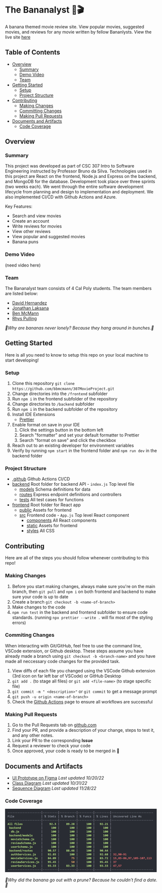 # The Bananalyst 🍌🎬

A banana themed movie review site. View popular movies, suggested movies, and reviews for any movie written by fellow Bananlysts. View the live site [here](https://white-glacier-0bbe79d1e-65.westus2.2.azurestaticapps.net/)

## Table of Contents

- [Overview](#overview)
  - [Summary](#summary)
  - [Demo Video](#demo-video)
  - [Team](#team)
- [Getting Started](#getting-started)
  - [Setup](#setup)
  - [Project Structure](#project-structure)
- [Contributing](#contributing)
  - [Making Changes](#making-changes)
  - [Committing Changes](#commiting-changes)
  - [Making Pull Requests](#making-pull-requests)
- [Documents and Artifacts](#documents-and-artifacts)
  - [Code Coverage](#code-coverage)

## Overview

### Summary

This project was developed as part of CSC 307 Intro to Software Engineering instructed by Professor Bruno da Silva. Technologies used in this project are React on the frontend, Node.js and Express on the backend, and MongoDB for the database. Development took place over three sprints (two weeks each). We went through the entire software development lifecycle from planning and design to implementation and deployment. We also implemented CI/CD with Github Actions and Azure.

Key Features:

- Search and view movies
- Create an account
- Write reviews for movies
- View other reviews
- View popular and suggested movies
- Banana puns

### Demo Video

(need video here)

### Team

The Bananalyst team consists of 4 Cal Poly students. The team members are listed below:

- [David Hernandez](https://www.linkedin.com/in/hernandez-david/)
- [Jonathan Laksana](https://www.linkedin.com/in/jlaksana/)
- [Ben McMann](https://www.linkedin.com/in/benjamin-mcmann-33b2421b8/)
- [Rhys Pulling](https://www.linkedin.com/in/rhys-pulling-25470a22b/)

_🍌Why are bananas never lonely? Because they hang around in bunches.🍌_

## Getting Started

Here is all you need to know to setup this repo on your local machine to start developing!

### Setup

1. Clone this repository `git clone https://github.com/bbmcmann/307MovieProject.git`
2. Change directories into the `/frontend` subfolder
3. Run `npm i` in the frontend subfolder of the repository
4. Change directories to `/backend` subfolder
5. Run `npm i` in the backend subfolder of the repository
6. Install IDE Extensions
   - [Prettier](https://marketplace.visualstudio.com/items?itemName=esbenp.prettier-vscode)
7. Enable format on save in your IDE
   1. Click the settings button in the bottom left
   2. Search "formatter" and set your default formatter to Prettier
   3. Search "format on save" and click the checkbox
8. Reach out to an existing developer for environment variables
9. Verify by running `npm start` in the frontend folder and `npm run dev` in the backend folder

### Project Structure

- [.github](./github/) Github Actions CI/CD
- [backend](./backend/) Root folder for backend API - `index.js` Top level file
  - [models](./backend/models/) Schema definitions for data
  - [routes](./backend/routes/) Express endpoint definitions and controllers
  - [tests](./backend/tests/) All test cases for functions
- [frontend](./frontend/) Root folder for React app
  - [public](./frontend/public/) Assets for frontend
  - [src](./frontend/src/) Frontend code - `App.js` Top level React component
    - [components](./frontend/src/components/) All React components
    - [static](./frontend/src/static/) Assets for frontend
    - [styles](./frontend/src/styles/) All CSS

## Contributing

Here are all of the steps you should follow whenever contributing to this repo!

### Making Changes

1. Before you start making changes, always make sure you're on the main branch, then `git pull` and `npm i` on both frontend and backend to make sure your code is up to date
2. Create a branch `git checkout -b <name-of-branch>`
3. Make changes to the code
4. `npm run test` in the backend and frontend subfolder to ensure code standards. (running `npx prettier --write .` will fix most of the styling errors)

### Commiting Changes

When interacting with Git/GitHub, feel free to use the command line, VSCode extension, or Github desktop. These steps assume you have already made a branch using `git checkout -b <branch-name>` and you have made all neccessary code changes for the provided task.

1. View diffs of each file you changed using the VSCode Github extension (3rd icon on far left bar of VSCode) or GitHub Desktop
2. `git add .` (to stage all files) or `git add <file-name>` (to stage specific file)
3. `git commit -m " <description>"` or
   `git commit` to get a message prompt
4. `git push -u origin <name-of-branch>`
5. Check the [Github Actions](https://github.com/bbmcmann/307MovieProject/actions) page to ensure all workflows are successful

### Making Pull Requests

1. Go to the Pull Requests tab on [github.com](https://github.com/bbmcmann/307MovieProject/pulls)
2. Find your PR, and provide a description of your change, steps to test it, and any other notes.
3. Link your PR to the corresponding **Issue**
4. Request a reviewer to check your code
5. Once approved, your code is ready to be merged in 🎉

## Documents and Artifacts

- [UI Prototype on Figma](https://www.figma.com/file/L8jBZsx1cAFQSjShkGWd6i/Movie-Project?node-id=0%3A1) _Last updated 10/20/22_
- [Class Diagram](https://drive.google.com/file/d/15jEi9DxDtci87fFSzrfHVOTYW8_m95v5/view?usp=sharing) _Last updated 10/31/22_
- [Sequence Diagram](https://drive.google.com/file/d/1P3RCt0tJhiephHuyNuNjHkO5_wGm8W78/view?usp=sharing) _Last updated 11/28/22_

### Code Coverage

<img src="./frontend/src/static/coverage.png" alt="code coverage for tests" width="500"/>

_🍌Why did the banana go out with a prune? Because he couldn’t find a date.🍌_
